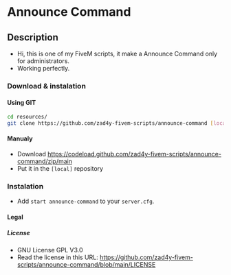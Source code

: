 # Announce Command

## Description

- Hi, this is one of my FiveM scripts, it make a Announce Command only for administrators.
- Working perfectly.

### Download & instalation

#### Using GIT

```sh
cd resources/
git clone https://github.com/zad4y-fivem-scripts/announce-command [local]/announce-command
```

#### Manualy

- Download <https://codeload.github.com/zad4y-fivem-scripts/announce-command/zip/main>
- Put it in the `[local]` repository

### Instalation

- Add `start announce-command` to your `server.cfg`.

#### Legal

##### License

- GNU License GPL V3.0
- Read the license in this URL: <https://github.com/zad4y-fivem-scripts/announce-command/blob/main/LICENSE>
